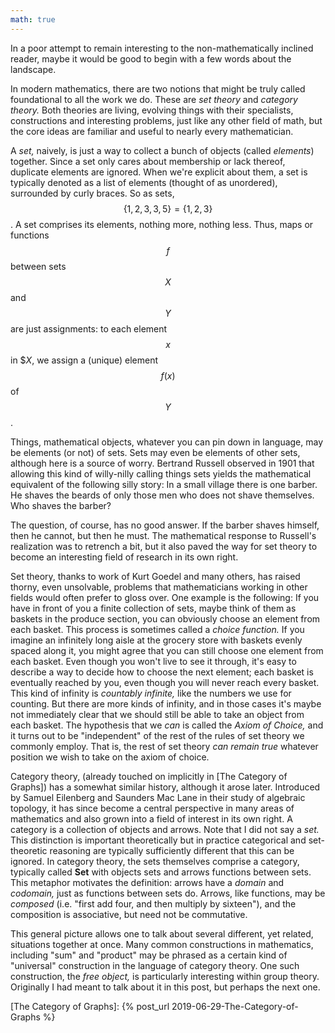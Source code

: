 ```yaml
---
math: true
---
```

In a poor attempt to remain interesting to the non-mathematically inclined
reader, maybe it would be good to begin with a few words about the landscape.

In modern mathematics, there are two notions that might be truly called 
foundational to all the work we do. These are *set theory* and *category theory.*
Both theories are living, evolving things with their specialists, constructions
and interesting problems, just like any other field of math, 
but the core ideas are familiar and useful to nearly every mathematician.

A *set,* naively, is just a way to collect a bunch of objects (called *elements*)
together. Since a set only cares about membership or lack thereof, duplicate
elements are ignored. When we're explicit about them, a set is typically
denoted as a list of elements (thought of as unordered), surrounded by curly braces.
So as sets, $$\{1,2,3,3,5\} = \{1,2,3\}$$. A set comprises its elements, nothing more,
nothing less. Thus, maps or functions $$f$$ between sets $$X$$ and $$Y$$ are just
assignments: to each element $$x$$ in $$X$, we assign a (unique) element $$f(x)$$
of $$Y$$. 

Things, mathematical objects, whatever you can pin down in language,
may be elements (or not) of sets. Sets may even be elements of other sets, although
here is a source of worry. Bertrand Russell observed in 1901 that allowing this
kind of willy-nilly calling things sets yields the mathematical equivalent of the
following silly story: In a small village there is one barber. He shaves the
beards of only those men who does not shave themselves. Who shaves the barber?

The question, of course, has no good answer. If the barber shaves himself, then
he cannot, but then he must. The mathematical response to Russell's realization
was to retrench a bit, but it also paved the way for set theory to become an 
interesting field of research in its own right.

Set theory, thanks to work of Kurt Goedel and many others, has raised thorny,
even unsolvable, problems that mathematicians working in other fields would often
prefer to gloss over. One example is the following: If you have in front of you
a finite collection of sets, maybe think of them as baskets in the produce section,
you can obviously choose an element from each basket. This process is sometimes
called a *choice function.* If you imagine an infinitely long aisle at the grocery
store with baskets evenly spaced along it, you might agree that you can still
choose one element from each basket. Even though you won't live to see it
through, it's easy to describe a way to decide how to choose the next element;
each basket is eventually reached by you, even though you will never reach 
every basket. This kind of infinity is *countably infinite,* like the numbers
we use for counting. But there are more kinds of infinity, and in those cases
it's maybe not immediately clear that we should still be able to take an object from
each basket. The hypothesis that we *can* is called the *Axiom of Choice,* and it
turns out to be "independent" of the rest of the rules of set theory we commonly employ.
That is, the rest of set theory *can remain true* whatever position we wish to take on
the axiom of choice.

Category theory, (already touched on implicitly in [The Category of Graphs]) has
a somewhat similar history, although it arose later. Introduced by Samuel Eilenberg
and Saunders Mac Lane in their study of algebraic topology, it has since become
a central perspective in many areas of mathematics and also grown into a field
of interest in its own right. A category is a collection of objects and arrows.
Note that I did not say a *set.* This distinction is important theoretically
but in practice categorical and set-theoretic reasoning are typically 
sufficiently different that this can be ignored. In category theory,
the sets themselves comprise a category, typically called **Set** with
objects sets and arrows functions between sets. This metaphor motivates
the definition: arrows have a *domain* and *codomain,* just as functions
between sets do. Arrows, like functions, may be *composed* (i.e.
"first add four, and then multiply by sixteen"), and the composition is
associative, but need not be commutative.

This general picture allows one to talk about several different, yet related,
situations together at once. Many common constructions in mathematics, including
"sum" and "product" may be phrased as a certain kind of "universal" construction
in the language of category theory. One such construction, the *free object,*
is particularly interesting within group theory. Originally I had meant to talk
about it in this post, but perhaps the next one.

[The Category of Graphs]: {% post_url 2019-06-29-The-Category-of-Graphs %}
